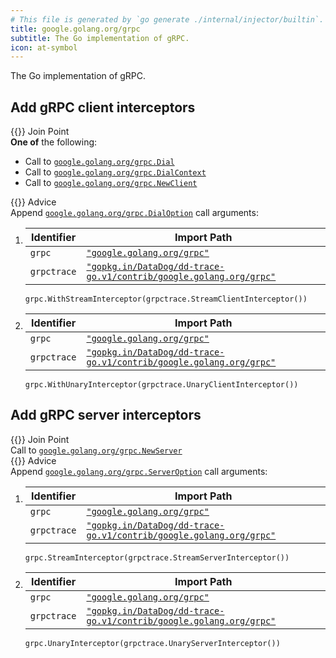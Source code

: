 ```yaml
---
# This file is generated by `go generate ./internal/injector/builtin`. DO NOT EDIT.
title: google.golang.org/grpc
subtitle: The Go implementation of gRPC.
icon: at-symbol
---
```



The Go implementation of gRPC.




## Add gRPC client interceptors

<div class="hextra-cards hx-mt-4 hx-gap-4 hx-grid" style="--hextra-cards-grid-cols: 1;">
  <div class="hextra-card hx-group hx-flex hx-flex-col hx-justify-start hx-overflow-hidden hx-rounded-lg hx-border hx-border-gray-200 hx-text-current hx-no-underline dark:hx-shadow-none hover:hx-shadow-gray-100 dark:hover:hx-shadow-none hx-shadow-gray-100 active:hx-shadow-sm active:hx-shadow-gray-200 hx-transition-all hx-duration-200">
    <div>
      <span class="hextra-card-icon hx-flex hx-font-semibold hx-items-start hx-gap-2 hx-p-4 hx-text-gray-700 hover:hx-text-gray-900 dark:hx-text-neutral-200 dark:hover:hx-text-neutral-50">
        {{<iconSVG "search-circle">}} Join Point
      </span>
      <div class="hextra-card-subtitle hx-font-normal hx-px-4 hx-mb-4 hx-mt-2"><strong>One of</strong> the following:
<ul>
<li>Call to <a href="https://pkg.go.dev/google.golang.org/grpc#Dial" target="_blank" rel="noopener"><code>google.golang.org/grpc.Dial</code></a></li><li>Call to <a href="https://pkg.go.dev/google.golang.org/grpc#DialContext" target="_blank" rel="noopener"><code>google.golang.org/grpc.DialContext</code></a></li><li>Call to <a href="https://pkg.go.dev/google.golang.org/grpc#NewClient" target="_blank" rel="noopener"><code>google.golang.org/grpc.NewClient</code></a></li></ul>
</div>
    </div>
    <div class="hx-border-t">
      <span class="hextra-card-icon hx-flex hx-font-semibold hx-items-start hx-gap-2 hx-p-4 hx-text-gray-700 hover:hx-text-gray-900 dark:hx-text-neutral-200 dark:hover:hx-text-neutral-50">
        {{<iconSVG "chip">}} Advice
      </span>
      <div class="hextra-card-subtitle hx-font-normal hx-px-4 hx-mb-4 hx-mt-2">Append <code><a href="http://pkg.go.dev/google.golang.org/grpc#DialOption" target="_blank" rel="noopener">google.golang.org/grpc<wbr>.DialOption</a></code> call arguments:
<ol>
<li>

Identifier | Import Path
---|---
<code>grpc</code>|<a href="http://pkg.go.dev/google.golang.org/grpc" target="_blank" rel="noopener"><code>"google.golang.org/grpc"</code></a>
<code>grpctrace</code>|<a href="http://pkg.go.dev/gopkg.in/DataDog/dd-trace-go.v1/contrib/google.golang.org/grpc" target="_blank" rel="noopener"><code>"gopkg.in/DataDog/dd-trace-go.v1/contrib/google.golang.org/grpc"</code></a>


```go-template
grpc.WithStreamInterceptor(grpctrace.StreamClientInterceptor())
```
</li><li>

Identifier | Import Path
---|---
<code>grpc</code>|<a href="http://pkg.go.dev/google.golang.org/grpc" target="_blank" rel="noopener"><code>"google.golang.org/grpc"</code></a>
<code>grpctrace</code>|<a href="http://pkg.go.dev/gopkg.in/DataDog/dd-trace-go.v1/contrib/google.golang.org/grpc" target="_blank" rel="noopener"><code>"gopkg.in/DataDog/dd-trace-go.v1/contrib/google.golang.org/grpc"</code></a>


```go-template
grpc.WithUnaryInterceptor(grpctrace.UnaryClientInterceptor())
```
</li></ol>
</div>
    </div>
  </div>
</div>

## Add gRPC server interceptors

<div class="hextra-cards hx-mt-4 hx-gap-4 hx-grid" style="--hextra-cards-grid-cols: 1;">
  <div class="hextra-card hx-group hx-flex hx-flex-col hx-justify-start hx-overflow-hidden hx-rounded-lg hx-border hx-border-gray-200 hx-text-current hx-no-underline dark:hx-shadow-none hover:hx-shadow-gray-100 dark:hover:hx-shadow-none hx-shadow-gray-100 active:hx-shadow-sm active:hx-shadow-gray-200 hx-transition-all hx-duration-200">
    <div>
      <span class="hextra-card-icon hx-flex hx-font-semibold hx-items-start hx-gap-2 hx-p-4 hx-text-gray-700 hover:hx-text-gray-900 dark:hx-text-neutral-200 dark:hover:hx-text-neutral-50">
        {{<iconSVG "search-circle">}} Join Point
      </span>
      <div class="hextra-card-subtitle hx-font-normal hx-px-4 hx-mb-4 hx-mt-2">Call to <a href="https://pkg.go.dev/google.golang.org/grpc#NewServer" target="_blank" rel="noopener"><code>google.golang.org/grpc.NewServer</code></a></div>
    </div>
    <div class="hx-border-t">
      <span class="hextra-card-icon hx-flex hx-font-semibold hx-items-start hx-gap-2 hx-p-4 hx-text-gray-700 hover:hx-text-gray-900 dark:hx-text-neutral-200 dark:hover:hx-text-neutral-50">
        {{<iconSVG "chip">}} Advice
      </span>
      <div class="hextra-card-subtitle hx-font-normal hx-px-4 hx-mb-4 hx-mt-2">Append <code><a href="http://pkg.go.dev/google.golang.org/grpc#ServerOption" target="_blank" rel="noopener">google.golang.org/grpc<wbr>.ServerOption</a></code> call arguments:
<ol>
<li>

Identifier | Import Path
---|---
<code>grpc</code>|<a href="http://pkg.go.dev/google.golang.org/grpc" target="_blank" rel="noopener"><code>"google.golang.org/grpc"</code></a>
<code>grpctrace</code>|<a href="http://pkg.go.dev/gopkg.in/DataDog/dd-trace-go.v1/contrib/google.golang.org/grpc" target="_blank" rel="noopener"><code>"gopkg.in/DataDog/dd-trace-go.v1/contrib/google.golang.org/grpc"</code></a>


```go-template
grpc.StreamInterceptor(grpctrace.StreamServerInterceptor())
```
</li><li>

Identifier | Import Path
---|---
<code>grpc</code>|<a href="http://pkg.go.dev/google.golang.org/grpc" target="_blank" rel="noopener"><code>"google.golang.org/grpc"</code></a>
<code>grpctrace</code>|<a href="http://pkg.go.dev/gopkg.in/DataDog/dd-trace-go.v1/contrib/google.golang.org/grpc" target="_blank" rel="noopener"><code>"gopkg.in/DataDog/dd-trace-go.v1/contrib/google.golang.org/grpc"</code></a>


```go-template
grpc.UnaryInterceptor(grpctrace.UnaryServerInterceptor())
```
</li></ol>
</div>
    </div>
  </div>
</div>

